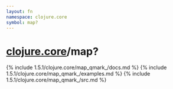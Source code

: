 ```yaml
---
layout: fn
namespace: clojure.core
symbol: map?
---
```


# [clojure.core](../)/map?

{% include 1.5.1/clojure.core/map_qmark_/docs.md %}
{% include 1.5.1/clojure.core/map_qmark_/examples.md %}
{% include 1.5.1/clojure.core/map_qmark_/src.md %}

